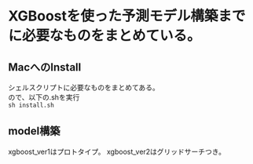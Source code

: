 # XGBoostを使った予測モデル構築までに必要なものをまとめている。
## MacへのInstall
シェルスクリプトに必要なものをまとめてある。   
ので、以下の.shを実行  
```sh install.sh```

## model構築
xgboost_ver1はプロトタイプ。
xgboost_ver2はグリッドサーチつき。